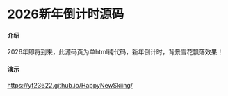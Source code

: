 # 2026新年倒计时源码

#### 介绍
2026年即将到来，此源码页为单html纯代码，新年倒计时，背景雪花飘落效果！


#### 演示
https://yf23622.github.io/HappyNewSkiing/


